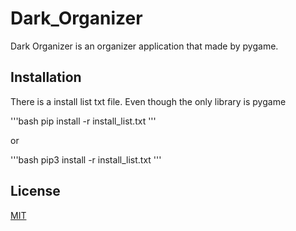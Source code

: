 # Dark_Organizer

Dark Organizer is an organizer application that made by pygame.

## Installation

There is a install list txt file. Even though the only library is pygame

'''bash
pip install -r install_list.txt
'''

or

'''bash
pip3 install -r install_list.txt
'''

## License
[MIT](https://choosealicense.com/licenses/mit/)